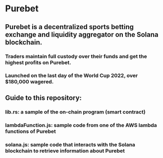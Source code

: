 # Purebet
## Purebet is a decentralized sports betting exchange and liquidity aggregator on the Solana blockchain. 
### Traders maintain full custody over their funds and get the highest profits on Purebet.
### Launched on the last day of the World Cup 2022, over $180,000 wagered. 
## Guide to this repository:
### lib.rs: a sample of the on-chain program (smart contract)
### lambdaFunction.js: sample code from one of the AWS lambda functions of Purebet
### solana.js: sample code that interacts with the Solana blockchain to retrieve information about Purebet
